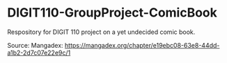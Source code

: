 # DIGIT110-GroupProject-ComicBook
Respository for DIGIT 110 project on a yet undecided comic book.

Source: Mangadex: https://mangadex.org/chapter/e19ebc08-63e8-44dd-a1b2-2d7c07e22e9c/1 
